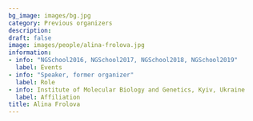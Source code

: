 ```yaml
---
bg_image: images/bg.jpg
category: Previous organizers
description: 
draft: false
image: images/people/alina-frolova.jpg
information:
- info: "NGSchool2016, NGSchool2017, NGSchool2018, NGSchool2019"
  label: Events
- info: "Speaker, former organizer"
  label: Role
- info: Institute of Molecular Biology and Genetics, Kyiv, Ukraine
  label: Affiliation
title: Alina Frolova
---
```


